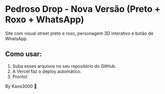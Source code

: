 # Pedroso Drop - Nova Versão (Preto + Roxo + WhatsApp)

Site com visual street preto e roxo, personagem 3D interativo e botão de WhatsApp.

## Como usar:

1. Suba esses arquivos no seu repositório do GitHub.
2. A Vercel faz o deploy automático.
3. Pronto!

By Kaos3000 🚀
